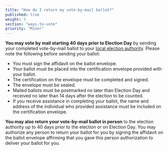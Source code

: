 ```yaml
---
title: "How do I return my vote-by-mail ballot?"
published: true
weight: 3
section: "ways-to-vote"
priority: "Minor"
---
```

**You may vote by mail starting 40 days prior to Election Day** by sending your completed vote-by-mail ballot to your [local election authority](http://www.elections.il.gov/ElectionAuthorities/ElecAuthorityList.aspx). Please note the following before sending your ballot:  
- You must sign the affidavit on the ballot envelope.  
- Your ballot must be placed into the certification envelope provided with your ballot.  
- The certification on the envelope must be completed and signed.  
- The envelope must be sealed.  
- Mailed ballots must be postmarked no later than Election Day and received no later than 14 days after the election to be counted.  
- If you receive assistance in completing your ballot, the name and address of the individual who provided assistance must be included on the certification envelope.  

**You may also return your vote-by-mail ballot in person** to the election authority up to 40 days prior to the election or on Election Day. You may authorize any person to return your ballot for you by signing the affidavit on the ballot envelope affirming that you gave this person authorization to deliver your ballot for you.  


